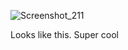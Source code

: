 ![Screenshot_211](https://github.com/olliez-mods/McTrackerBot/assets/75761250/6d0a6e48-c516-45c7-b849-73e677ba2ff3)

Looks like this. Super cool
